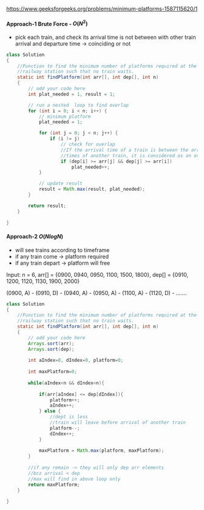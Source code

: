 https://www.geeksforgeeks.org/problems/minimum-platforms-1587115620/1


#### Approach-1 Brute Force - $O(N^2)$

* pick each train, and check its arrival time is not between with other train arrival and departure time -> coinciding or not

```java
class Solution
{
    //Function to find the minimum number of platforms required at the
    //railway station such that no train waits.
    static int findPlatform(int arr[], int dep[], int n)
    {
        // add your code here
        int plat_needed = 1, result = 1;

        // run a nested  loop to find overlap   
        for (int i = 0; i < n; i++) {
            // minimum platform
            plat_needed = 1;

            for (int j = 0; j < n; j++) {
                if (i != j)
                    // check for overlap
                    //If the arrival time of a train is between the arrival and departure 
                    //times of another train, it is considered as an overlap and a counter is incremented.
                    if (dep[i] >= arr[j] && dep[j] >= arr[i])
                        plat_needed++;
            }

            // update result
            result = Math.max(result, plat_needed);
        }

        return result;
    }
    
}
```

#### Approach-2 $O(NlogN)$

* will see trains according to timeframe
* if any train come -> platform required
* if any train depart -> platform will free

Input: n = 6, arr[] = {0900, 0940, 0950, 1100, 1500, 1800}, 
            dep[] = {0910, 1200, 1120, 1130, 1900, 2000}

(0900, A) - (0910, D) - (0940, A) - (0950, A) - (1100, A) - (1120, D) - .......

```java
class Solution
{
    //Function to find the minimum number of platforms required at the
    //railway station such that no train waits.
    static int findPlatform(int arr[], int dep[], int n)
    {
        // add your code here
        Arrays.sort(arr);
        Arrays.sort(dep);
        
        int aIndex=0, dIndex=0, platform=0;
        
        int maxPlatform=0;
        
        while(aIndex<n && dIndex<n){
            
            if(arr[aIndex] <= dep[dIndex]){
                platform++;
                aIndex++;
            } else {
                //dept is less
                //train will leave before arrival of another train
                platform--;
                dIndex++;
            }
            
            maxPlatform = Math.max(platform, maxPlatform); 
        }
        
        //if any remain -> they will only dep arr elements
        //bcz arrival < dep
        //max will find in above loop only 
        return maxPlatform;
    }
    
}
```
